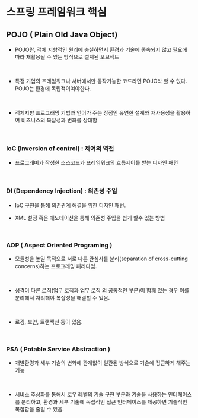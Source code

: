 # 스프링 프레임워크 핵심

## POJO ( Plain Old Java Object)

-  POJO란, 객체 지향적인 원리에 충실하면서 환경과 기술에 종속되지 않고 필요에 따라 재활용될 수 있는 방식으로 설계된 오브젝트

<br>

-  특정 기업의 프레임워크나 서버에서만 동작가능한 코드라면 POJO라 할 수 없다. POJO는 환경에 독립적이여야한다.

<br>

-  객체지향 프로그래밍 기법과 언어가 주는 장점인 유연한 설계와 재사용성을 활용하여 비즈니스의 복잡성과 변화를 상대함

<Br>

### IoC (Inversion of control) : 제어의 역전

-  프로그래머가 작성한 소스코드가 프레임워크의 흐름제어를 받는 디자인 패턴
​
 <br>

### DI (Dependency Injection) : 의존성 주입

-  IoC 구현을 통해 의존관계 해결을 위한 디자인 패턴.

-  XML 설정 혹은 애노테이션을 통해 의존성 주입을 쉽게 할수 있는 방법


<br>
 

### AOP ( Aspect Oriented Programing )

-  모듈성을 높일 목적으로 서로 다른 관심사를 분리(separation of cross-cutting concerns)하는 프로그래밍 패러다임. 

<br>

-  성격이 다른 로직(업무 로직과 업무 로직 외 공통적인 부분)이 함께 있는 경우 이를 분리해서 처리해야 복잡성을 해결할 수 있음.

<br>

-  로깅, 보안, 트랜잭션 등이 있음.


<br>
 
### PSA ( Potable Service Abstraction )

-  개발환경과 세부 기술의 변화에 관계없이 일관된 방식으로 기술에 접근하게 해주는 기능

<br>

-  서비스 추상화를 통해서 로우 레벨의 기술 구현 부분과 기술을 사용하는 인터페이스를 분리하고, 환경과 세부 기술에 독립적인 접근 인터페이스를 제공하면 기술적인 복잡함을 줄일 수 있음.